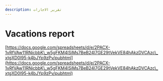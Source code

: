 ```yaml
---
description: تقرير الاجازات
---
```


# Vacations report

[https://docs.google.com/spreadsheets/d/e/2PACX-1vRfVAw11RNicbbK\_w5gFKM4lSiMs7BeB24l7GE29tVekVE84hAkzDVCAzc\_xtgXD0l95-k4bJYp9zPv/pubhtml](https://docs.google.com/spreadsheets/d/e/2PACX-1vRfVAw11RNicbbK\_w5gFKM4lSiMs7BeB24l7GE29tVekVE84hAkzDVCAzc\_xtgXD0l95-k4bJYp9zPv/pubhtml)
